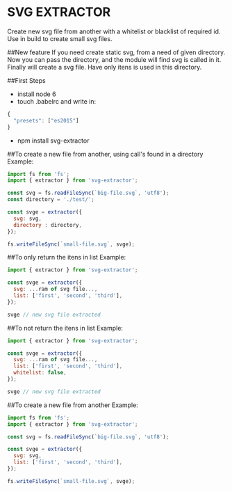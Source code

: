 # SVG EXTRACTOR
Create new svg file from another with a whitelist or blacklist of required id.
Use in build to create small svg files.

##New feature
If you need create static svg, from a need of given directory.
Now you can pass the directory, and the module will find svg is called in it.
Finally will create a svg file. Have only itens is used in this directory.

##First Steps
* install node 6
* touch .babelrc
and write in:
```javascript
{
  "presets": ["es2015"]
}
```
* npm install svg-extractor

##To create a new file from another, using call's found in a directory
Example:
```javascript
import fs from 'fs';
import { extractor } from 'svg-extractor';

const svg = fs.readFileSync(`big-file.svg`, 'utf8');
const directory = './test/';

const svge = extractor({
  svg: svg,
  directory : directory,
});

fs.writeFileSync(`small-file.svg`, svge);
```

##To only return the itens in list
Example:
```javascript
import { extractor } from 'svg-extractor';

const svge = extractor({
  svg: ...ram of svg file...,
  list: ['first', 'second', 'third'],
});

svge // new svg file extracted
```

##To not return the itens in list
Example:
```javascript
import { extractor } from 'svg-extractor';

const svge = extractor({
  svg: ...ram of svg file...,
  list: ['first', 'second', 'third'],
  whitelist: false,
});

svge // new svg file extracted
```

##To create a new file from another
Example:
```javascript
import fs from 'fs';
import { extractor } from 'svg-extractor';

const svg = fs.readFileSync(`big-file.svg`, 'utf8');

const svge = extractor({
  svg: svg,
  list: ['first', 'second', 'third'],
});

fs.writeFileSync(`small-file.svg`, svge);
```

